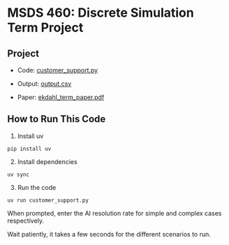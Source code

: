 # MSDS 460: Discrete Simulation Term Project

## Project

- Code: [customer_support.py](customer_support.py)

- Output: [output.csv](output.csv)

- Paper: [ekdahl_term_paper.pdf](ekdahl_term_paper.pdf)

## How to Run This Code

1. Install uv 

`pip install uv`

2. Install dependencies

`uv sync`

3. Run the code

`uv run customer_support.py`

When prompted, enter the AI resolution rate for simple and complex cases respectively.

Wait patiently, it takes a few seconds for the different scenarios to run.

